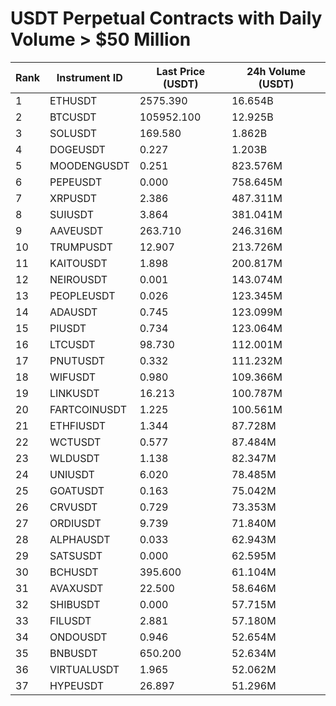# USDT Perpetual Contracts with Daily Volume > $50 Million

| Rank | Instrument ID | Last Price (USDT) | 24h Volume (USDT) |
|------|---------------|-------------------|-------------------|
| 1 | ETHUSDT | 2575.390 | 16.654B |
| 2 | BTCUSDT | 105952.100 | 12.925B |
| 3 | SOLUSDT | 169.580 | 1.862B |
| 4 | DOGEUSDT | 0.227 | 1.203B |
| 5 | MOODENGUSDT | 0.251 | 823.576M |
| 6 | PEPEUSDT | 0.000 | 758.645M |
| 7 | XRPUSDT | 2.386 | 487.311M |
| 8 | SUIUSDT | 3.864 | 381.041M |
| 9 | AAVEUSDT | 263.710 | 246.316M |
| 10 | TRUMPUSDT | 12.907 | 213.726M |
| 11 | KAITOUSDT | 1.898 | 200.817M |
| 12 | NEIROUSDT | 0.001 | 143.074M |
| 13 | PEOPLEUSDT | 0.026 | 123.345M |
| 14 | ADAUSDT | 0.745 | 123.099M |
| 15 | PIUSDT | 0.734 | 123.064M |
| 16 | LTCUSDT | 98.730 | 112.001M |
| 17 | PNUTUSDT | 0.332 | 111.232M |
| 18 | WIFUSDT | 0.980 | 109.366M |
| 19 | LINKUSDT | 16.213 | 100.787M |
| 20 | FARTCOINUSDT | 1.225 | 100.561M |
| 21 | ETHFIUSDT | 1.344 | 87.728M |
| 22 | WCTUSDT | 0.577 | 87.484M |
| 23 | WLDUSDT | 1.138 | 82.347M |
| 24 | UNIUSDT | 6.020 | 78.485M |
| 25 | GOATUSDT | 0.163 | 75.042M |
| 26 | CRVUSDT | 0.729 | 73.353M |
| 27 | ORDIUSDT | 9.739 | 71.840M |
| 28 | ALPHAUSDT | 0.033 | 62.943M |
| 29 | SATSUSDT | 0.000 | 62.595M |
| 30 | BCHUSDT | 395.600 | 61.104M |
| 31 | AVAXUSDT | 22.500 | 58.646M |
| 32 | SHIBUSDT | 0.000 | 57.715M |
| 33 | FILUSDT | 2.881 | 57.180M |
| 34 | ONDOUSDT | 0.946 | 52.654M |
| 35 | BNBUSDT | 650.200 | 52.634M |
| 36 | VIRTUALUSDT | 1.965 | 52.062M |
| 37 | HYPEUSDT | 26.897 | 51.296M |
